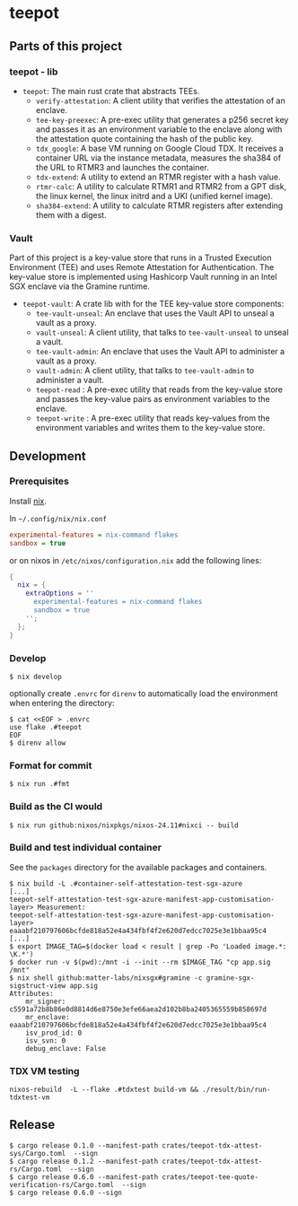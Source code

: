 # teepot

## Parts of this project

### teepot - lib

- `teepot`: The main rust crate that abstracts TEEs.
    - `verify-attestation`: A client utility that verifies the attestation of an enclave.
    - `tee-key-preexec`: A pre-exec utility that generates a p256 secret key and passes it as an environment variable to
      the
      enclave along with the attestation quote containing the hash of the public key.
    - `tdx_google`: A base VM running on Google Cloud TDX. It receives a container URL via the instance metadata,
      measures the sha384 of the URL to RTMR3 and launches the container.
    - `tdx-extend`: A utility to extend an RTMR register with a hash value.
    - `rtmr-calc`: A utility to calculate RTMR1 and RTMR2 from a GPT disk, the linux kernel, the linux initrd
      and a UKI (unified kernel image).
    - `sha384-extend`: A utility to calculate RTMR registers after extending them with a digest.

### Vault

Part of this project is a key-value store that runs in a Trusted Execution Environment (TEE) and uses Remote Attestation
for Authentication. The key-value store is implemented using Hashicorp Vault running in an Intel SGX enclave via the
Gramine runtime.

- `teepot-vault`: A crate lib with for the TEE key-value store components:
    - `tee-vault-unseal`: An enclave that uses the Vault API to unseal a vault as a proxy.
    - `vault-unseal`: A client utility, that talks to `tee-vault-unseal` to unseal a vault.
    - `tee-vault-admin`: An enclave that uses the Vault API to administer a vault as a proxy.
    - `vault-admin`: A client utility, that talks to `tee-vault-admin` to administer a vault.
    - `teepot-read` : A pre-exec utility that reads from the key-value store and passes the key-value pairs as
      environment
      variables to the enclave.
    - `teepot-write` : A pre-exec utility that reads key-values from the environment variables and writes them to the
      key-value store.

## Development

### Prerequisites

Install [nix](https://zero-to-nix.com/start/install).

In `~/.config/nix/nix.conf`

```ini
experimental-features = nix-command flakes
sandbox = true
```

or on nixos in `/etc/nixos/configuration.nix` add the following lines:

```nix
{
  nix = {
    extraOptions = ''
      experimental-features = nix-command flakes
      sandbox = true
    '';
  };
}
```

### Develop

```shell
$ nix develop
```

optionally create `.envrc` for `direnv` to automatically load the environment when entering the directory:

```shell
$ cat <<EOF > .envrc
use flake .#teepot
EOF
$ direnv allow
```

### Format for commit

```shell
$ nix run .#fmt
```

### Build as the CI would

```shell
$ nix run github:nixos/nixpkgs/nixos-24.11#nixci -- build
```

### Build and test individual container

See the `packages` directory for the available packages and containers.

```shell
$ nix build -L .#container-self-attestation-test-sgx-azure
[...]
teepot-self-attestation-test-sgx-azure-manifest-app-customisation-layer> Measurement:
teepot-self-attestation-test-sgx-azure-manifest-app-customisation-layer>     eaaabf210797606bcfde818a52e4a434fbf4f2e620d7edcc7025e3e1bbaa95c4
[...]
$ export IMAGE_TAG=$(docker load < result | grep -Po 'Loaded image.*: \K.*')
$ docker run -v $(pwd):/mnt -i --init --rm $IMAGE_TAG "cp app.sig /mnt"
$ nix shell github:matter-labs/nixsgx#gramine -c gramine-sgx-sigstruct-view app.sig
Attributes:
    mr_signer: c5591a72b8b86e0d8814d6e8750e3efe66aea2d102b8ba2405365559b858697d
    mr_enclave: eaaabf210797606bcfde818a52e4a434fbf4f2e620d7edcc7025e3e1bbaa95c4
    isv_prod_id: 0
    isv_svn: 0
    debug_enclave: False
```

### TDX VM testing

```shell
nixos-rebuild  -L --flake .#tdxtest build-vm && ./result/bin/run-tdxtest-vm
```

## Release

```shell
$ cargo release 0.1.0 --manifest-path crates/teepot-tdx-attest-sys/Cargo.toml  --sign
$ cargo release 0.1.2 --manifest-path crates/teepot-tdx-attest-rs/Cargo.toml  --sign
$ cargo release 0.6.0 --manifest-path crates/teepot-tee-quote-verification-rs/Cargo.toml  --sign
$ cargo release 0.6.0 --sign
```
